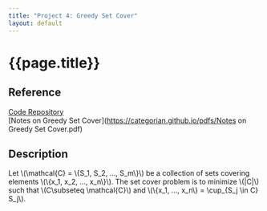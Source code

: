 ```yaml
---
title: "Project 4: Greedy Set Cover"
layout: default
---
```

<h1>{{page.title}}</h1>

<h2>Reference</h2>

<a href = "https://github.com/CategorIAN/CSCI_532_HW4">Code Repository</a>\
[Notes on Greedy Set Cover](https://categorian.github.io/pdfs/Notes on Greedy Set Cover.pdf)

<h2>Description</h2>
<p>
Let \(\mathcal{C} = \{S_1, S_2, ..., S_m\}\) be a collection of sets covering elements \(\{x_1, x_2, ..., x_n\}\). The set cover problem is to minimize \(|C|\) such that \(C\subseteq \mathcal{C}\) and \(\{x_1, ..., x_n\} = \cup_{S_j \in C} S_j\).
</p>

